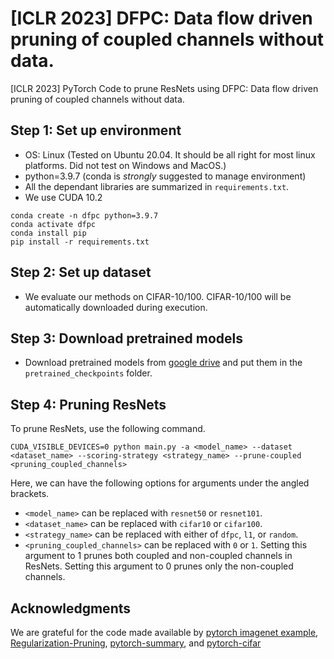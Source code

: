 # [ICLR 2023] DFPC: Data flow driven pruning of coupled channels without data.
[ICLR 2023] PyTorch Code to prune ResNets using DFPC: Data flow driven pruning of coupled channels without data.

## Step 1: Set up environment
- OS: Linux (Tested on Ubuntu 20.04. It should be all right for most linux platforms. Did not test on Windows and MacOS.)
- python=3.9.7 (conda is *strongly* suggested to manage environment)
- All the dependant libraries are summarized in `requirements.txt`.
- We use CUDA 10.2
```
conda create -n dfpc python=3.9.7
conda activate dfpc
conda install pip
pip install -r requirements.txt
```

## Step 2: Set up dataset
- We evaluate our methods on CIFAR-10/100. CIFAR-10/100 will be automatically downloaded during execution.

## Step 3: Download pretrained models
- Download pretrained models from [google drive](https://drive.google.com/drive/folders/1wGg3RJ2i-vAly4WWqZY3NbqgMGz9240V?usp=sharing) and put them in the `pretrained_checkpoints` folder.

## Step 4: Pruning ResNets
To prune ResNets, use the following command.
```
CUDA_VISIBLE_DEVICES=0 python main.py -a <model_name> --dataset <dataset_name> --scoring-strategy <strategy_name> --prune-coupled <pruning_coupled_channels>
```
Here, we can have the following options for arguments under the angled brackets.
- `<model_name>` can be replaced with `resnet50` or `resnet101`.
- `<dataset_name>` can be replaced with `cifar10` or `cifar100`.
- `<strategy_name>` can be replaced with either of `dfpc`, `l1`, or `random`.
- `<pruning_coupled_channels>` can be replaced with `0` or `1`. Setting this argument to 1 prunes both coupled and non-coupled channels in ResNets. Setting this argument to 0 prunes only the non-coupled channels.


## Acknowledgments
We are grateful for the code made available by [pytorch imagenet example](https://github.com/pytorch/examples/tree/master/imagenet), [Regularization-Pruning](https://github.com/MingSun-Tse/Regularization-Pruning), [pytorch-summary](https://github.com/sksq96/pytorch-summary), and [pytorch-cifar](https://github.com/kuangliu/pytorch-cifar)